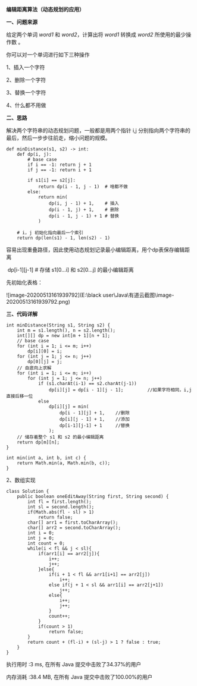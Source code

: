 **编辑距离算法（动态规划的应用）**

**一、问题来源**

给定两个单词 *word1* 和 *word2*，计算出将 *word1* 转换成 *word2* 所使用的最少操作数 。

你可以对一个单词进行如下三种操作

1、插入一个字符

2、删除一个字符

3、替换一个字符

4、什么都不用做

**二、思路**

解决两个字符串的动态规划问题，一般都是用两个指针 i,j 分别指向两个字符串的最后，然后一步步往前走，缩小问题的规模。

```
def minDistance(s1, s2) -> int:
    def dp(i, j):
        # base case
        if i == -1: return j + 1
        if j == -1: return i + 1

        if s1[i] == s2[j]:
            return dp(i - 1, j - 1)  # 啥都不做
        else:
            return min(
                dp(i, j - 1) + 1,    # 插入
                dp(i - 1, j) + 1,    # 删除
                dp(i - 1, j - 1) + 1 # 替换
            )

    # i，j 初始化指向最后一个索引
    return dp(len(s1) - 1, len(s2) - 1)
```

容易出现重叠路径，因此使用动态规划记录最小编辑距离，用个dp表保存编辑距离

​       dp[i-1][j-1]         # 存储 s1[0...i] 和 s2[0...j] 的最小编辑距离

先初始化表格：

![image-20200513161939792](E:\black user\Java\有道云截图\image-20200513161939792.png)

**三、代码详解**

```
int minDistance(String s1, String s2) {
    int m = s1.length(), n = s2.length();
    int[][] dp = new int[m + 1][n + 1];
    // base case 
    for (int i = 1; i <= m; i++)
        dp[i][0] = i;
    for (int j = 1; j <= n; j++)
        dp[0][j] = j;
    // 自底向上求解
    for (int i = 1; i <= m; i++)
        for (int j = 1; j <= n; j++)
            if (s1.charAt(i-1) == s2.charAt(j-1))
                dp[i][j] = dp[i - 1][j - 1];         //如果字符相同，i,j直接后移一位
            else               
                dp[i][j] = min(
                    dp[i - 1][j] + 1,    //删除
                    dp[i][j - 1] + 1,    //添加
                    dp[i-1][j-1] + 1     //替换
                );
    // 储存着整个 s1 和 s2 的最小编辑距离
    return dp[m][n];
}

int min(int a, int b, int c) {
    return Math.min(a, Math.min(b, c));
}
```

2、数组实现

```
class Solution {
    public boolean oneEditAway(String first, String second) {
        int fl = first.length();
        int sl = second.length();
        if(Math.abs(fl - sl) > 1)
            return false;
        char[] arr1 = first.toCharArray();
        char[] arr2 = second.toCharArray();
        int i = 0;
        int j = 0;
        int count = 0;
        while(i < fl && j < sl){
            if(arr1[i] == arr2[j]){
                i++;
                j++;
            }else{
                if(i + 1 < fl && arr1[i+1] == arr2[j])
                    i++;
                else if(j + 1 < sl && arr1[i] == arr2[j+1])
                    j++;
                else{
                    i++;
                    j++;
                }
                count++;
            }
            if(count > 1)
                return false;
        }
        return count + (fl-i) + (sl-j) > 1 ? false : true;
    }
}
```

执行用时 :3 ms, 在所有 Java 提交中击败了34.37%的用户

内存消耗 :38.4 MB, 在所有 Java 提交中击败了100.00%的用户